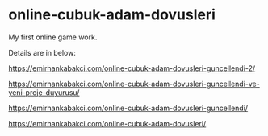 # online-cubuk-adam-dovusleri
My first online game work. 

Details are in below:

https://emirhankabakci.com/online-cubuk-adam-dovusleri-guncellendi-2/

https://emirhankabakci.com/online-cubuk-adam-dovusleri-guncellendi-ve-yeni-proje-duyurusu/

https://emirhankabakci.com/online-cubuk-adam-dovusleri-guncellendi/

https://emirhankabakci.com/online-cubuk-adam-dovusleri/
